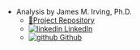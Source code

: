 - Analysis by James M. Irving, Ph.D.
    - [📁Project Repository](https://github.com/jirvingphd/amazon-reviews-nlp-analysis)
    - [![linkedin](https://i.stack.imgur.com/gVE0j.png) LinkedIn](https://www.linkedin.com/in/james-irving-phd)
    - [![github](https://i.stack.imgur.com/tskMh.png) Github](https://github.com/jirvingphd)

